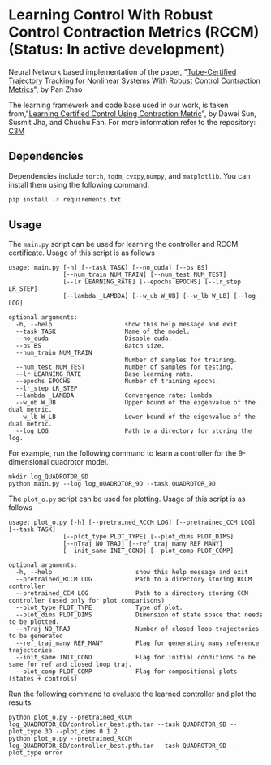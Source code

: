 # Learning Control With Robust Control Contraction Metrics (RCCM) (Status: In active development)
Neural Network based implementation of the paper, "[Tube-Certified Trajectory Tracking for Nonlinear Systems
With Robust Control Contraction Metrics](https://arxiv.org/pdf/2109.04453.pdf)", by Pan Zhao

The learning framework and code base used in our work, is taken from,"[Learning Certified Control Using Contraction Metric](https://arxiv.org/abs/2011.12569)", by Dawei Sun, Susmit Jha, and Chuchu Fan.
For more information refer to the repository: [C3M](https://github.com/sundw2014/C3M)

## Dependencies
Dependencies include ```torch```, ```tqdm```, ```cvxpy```,```numpy```, and ```matplotlib```. You can install them using the following command.
```bash
pip install -r requirements.txt
```

## Usage
The ```main.py``` script can be used for learning the controller and RCCM certificate. Usage of this script is as follows
```
usage: main.py [-h] [--task TASK] [--no_cuda] [--bs BS]
               [--num_train NUM_TRAIN] [--num_test NUM_TEST]
               [--lr LEARNING_RATE] [--epochs EPOCHS] [--lr_step LR_STEP]
               [--lambda _LAMBDA] [--w_ub W_UB] [--w_lb W_LB] [--log LOG]

optional arguments:
  -h, --help                    show this help message and exit
  --task TASK                   Name of the model.
  --no_cuda                     Disable cuda.
  --bs BS                       Batch size.
  --num_train NUM_TRAIN
                                Number of samples for training.
  --num_test NUM_TEST           Number of samples for testing.
  --lr LEARNING_RATE            Base learning rate.
  --epochs EPOCHS               Number of training epochs.
  --lr_step LR_STEP
  --lambda _LAMBDA              Convergence rate: lambda
  --w_ub W_UB                   Upper bound of the eigenvalue of the dual metric.
  --w_lb W_LB                   Lower bound of the eigenvalue of the dual metric.
  --log LOG                     Path to a directory for storing the log.
```

For example, run the following command to learn a controller for the 9-dimensional quadrotor model.
```
mkdir log_QUADROTOR_9D
python main.py --log log_QUADROTOR_9D --task QUADROTOR_9D
```

The ```plot_o.py``` script can be used for plotting. Usage of this script is as follows
```
usage: plot_o.py [-h] [--pretrained_RCCM LOG] [--pretrained_CCM LOG] [--task TASK]
               [--plot_type PLOT_TYPE] [--plot_dims PLOT_DIMS]
               [--nTraj NO_TRAJ] [--ref_traj_many REF_MANY]
               [--init_same INIT_COND] [--plot_comp PLOT_COMP]

optional arguments:
  -h, --help                       show this help message and exit
  --pretrained_RCCM LOG            Path to a directory storing RCCM controller
  --pretrained_CCM LOG             Path to a directory storing CCM controller (used only for plot comparisons)
  --plot_type PLOT_TYPE            Type of plot.
  --plot_dims PLOT_DIMS            Dimension of state space that needs to be plotted.
  --nTraj NO_TRAJ                  Number of closed loop trajectories to be generated
  --ref_traj_many REF_MANY         Flag for generating many reference trajectories.
  --init_same INIT_COND            Flag for initial conditions to be same for ref and closed loop traj.
  --plot_comp PLOT_COMP            Flag for compositional plots (states + controls)
```

Run the following command to evaluate the learned controller and plot the results.
```
python plot_o.py --pretrained_RCCM log_QUADROTOR_8D/controller_best.pth.tar --task QUADROTOR_9D --plot_type 3D --plot_dims 0 1 2
python plot_o.py --pretrained_RCCM log_QUADROTOR_8D/controller_best.pth.tar --task QUADROTOR_9D --plot_type error
```

